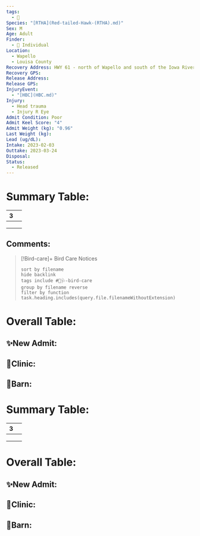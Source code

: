 ```yaml
---
tags:
  - 🦅
Species: "[RTHA](Red-tailed-Hawk-(RTHA).md)"
Sex: M
Age: Adult
Finder:
  - 🧑 Individual
Location:
  - Wapello
  - Louisa County
Recovery Address: HWY 61 - north of Wapello and south of the Iowa River
Recovery GPS: 
Release Address: 
Release GPS: 
InjuryEvent:
  - "[HBC](HBC.md)"
Injury:
  - Head trauma
  - Injury R Eye
Admit Condition: Poor
Admit Keel Score: "4"
Admit Weight (kg): "0.96"
Last Weight (kg): 
Lead (ug/dL): 
Intake: 2023-02-03
Outtake: 2023-03-24
Disposal: 
Status:
  - Released
---
```


# Summary Table:

<div><table class="dataview table-view-table"><thead class="table-view-thead"><tr class="table-view-tr-header"><th class="table-view-th"><span></span><span class="dataview small-text">3</span></th><th class="table-view-th"><span></span></th></tr></thead><tbody class="table-view-tbody"><tr><td><span></span></td><td><span></span></td></tr><tr><td><span></span></td><td><span></span></td></tr><tr><td><span></span></td><td><span></span></td></tr></tbody></table></div>

## Comments:

> [!Bird-care]+ Bird Care Notices
>   ```tasks 
>   sort by filename
>   hide backlink
>   tags include #🦅🩺-bird-care 
>   group by filename reverse
>   filter by function task.heading.includes(query.file.filenameWithoutExtension)
>   ```

# Overall Table:

## ✨New Admit:



## 🏥Clinic:



## 🏡Barn:



# Summary Table:

<div><table class="dataview table-view-table"><thead class="table-view-thead"><tr class="table-view-tr-header"><th class="table-view-th"><span></span><span class="dataview small-text">3</span></th><th class="table-view-th"><span></span></th></tr></thead><tbody class="table-view-tbody"><tr><td><span></span></td><td><span></span></td></tr><tr><td><span></span></td><td><span></span></td></tr><tr><td><span></span></td><td><span></span></td></tr></tbody></table></div>

# Overall Table:

## ✨New Admit:



## 🏥Clinic:



## 🏡Barn:


